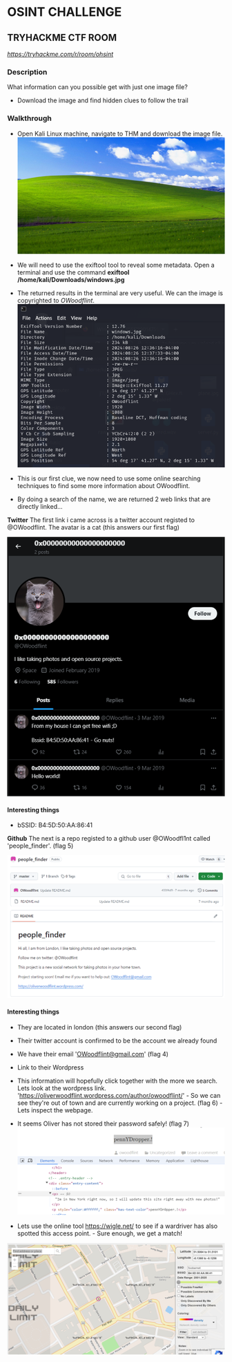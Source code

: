 # OSINT CHALLENGE
## TRYHACKME CTF ROOM
*https://tryhackme.com/r/room/ohsint*

### Description
What information can you possible get with just one image file?
- Download the image and find hidden clues to follow the trail

### Walkthrough
- Open Kali Linux machine, navigate to THM and download the image file.
![image to reveal](windows.png)

- We will need to use the exiftool tool to reveal some metadata. Open a terminal and use the command **exiftool /home/kali/Downloads/windows.jpg**

- The returned results in the terminal are very useful. We can the image is copyrighted to *OWoodflint*.
![metadata](metadata.png)

- This is our first clue, we now need to use some online searching techniques to find some more information about OWoodflint. 

- By doing a search of the name, we are returned 2 web links that are directly linked...

**Twitter**
The first link i came across is a twitter account registed to @OWoodflint. The avatar is a cat (this answers our first flag)

![Twitter account](twitter.png)
  #### Interesting things
  - bSSID: B4:5D:50:AA:86:41


**Github**
The next is a repo registed to a github user @OWoodfl1nt called 'people_finder'. (flag 5)

![github](github.png)

   #### Interesting things
   - They are located in london (this answers our second flag)
   - Their twitter account is confirmed to be the account we already found
   -  We have their email 'OWoodflint@gmail.com' (flag 4)
   - Link to their Wordpress 


- This information will hopefully click together with the more we search. Lets look at the wordpress link. 'https://oliverwoodflint.wordpress.com/author/owoodflint/'
      - So we can see they're out of town and are currently working on a project. (flag 6)
      - Lets inspect the webpage.

- It seems Oliver has not stored their password safely! (flag 7)
![inspect](inspect.png)

- Lets use the online tool https://wigle.net/ to see if a wardriver has also spotted this access point. 
      - Sure enough, we get a match!

![alt text](ssid.png)